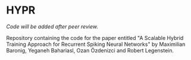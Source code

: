 # HYPR
*Code will be added after peer review.*

Repository containing the code for the paper entitled "A Scalable Hybrid Training Approach for Recurrent Spiking Neural Networks" by Maximilian Baronig, Yeganeh Bahariasl, Ozan Özdenizci and Robert Legenstein.
